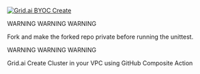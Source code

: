 [![Grid.ai BYOC Create](https://github.com/gridai-actions/gridai-byoc/actions/workflows/unittest.yml/badge.svg)](https://github.com/gridai-actions/gridai-byoc/actions/workflows/unittest.yml)

WARNING WARNING WARNING

Fork and make the forked repo private before running the unittest.

WARNING WARNING WARNING

Grid.ai Create Cluster in your VPC using GitHub Composite Action
